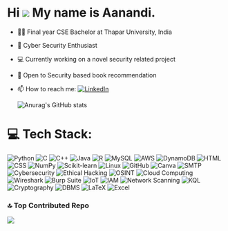 Hi ![](https://user-images.githubusercontent.com/18350557/176309783-0785949b-9127-417c-8b55-ab5a4333674e.gif)    My name is Aanandi.
=============================================================================================================================



- 👩‍💻 Final year CSE Bachelor at Thapar University, India 
- 🔐 Cyber Security Enthusiast<br/>
- 💻 Currently working on a novel security related project<br/>
- 🤔 Open to Security based book recommendation <br/>
- 📫 How to reach me: [![LinkedIn](https://img.shields.io/badge/LinkedIn-%230077B5.svg?logo=linkedin&logoColor=white)](https://www.linkedin.com/in/aanandi-sharma-762596246/)


    ![Anurag's GitHub stats](https://github-readme-stats.vercel.app/api?username=Aanandi05&show_icons=true&theme=synthwave)



# 💻 Tech Stack:
![Python](https://img.shields.io/badge/Python-3776AB?style=for-the-badge&logo=python&logoColor=white)
![C](https://img.shields.io/badge/C-A8B9CC?style=for-the-badge&logo=c&logoColor=black)
![C++](https://img.shields.io/badge/C++-00599C?style=for-the-badge&logo=cplusplus&logoColor=white)
![Java](https://img.shields.io/badge/Java-007396?style=for-the-badge&logo=java&logoColor=white)
![R](https://img.shields.io/badge/R-276DC3?style=for-the-badge&logo=r&logoColor=white)
![MySQL](https://img.shields.io/badge/MySQL-005C84?style=for-the-badge&logo=mysql&logoColor=white)
![AWS](https://img.shields.io/badge/AWS-232F3E?style=for-the-badge&logo=amazonaws&logoColor=white)
![DynamoDB](https://img.shields.io/badge/DynamoDB-4053D6?style=for-the-badge&logo=amazon-dynamodb&logoColor=white)
![HTML](https://img.shields.io/badge/HTML5-E34F26?style=for-the-badge&logo=html5&logoColor=white)
![CSS](https://img.shields.io/badge/CSS3-1572B6?style=for-the-badge&logo=css3&logoColor=white)
![NumPy](https://img.shields.io/badge/NumPy-013243?style=for-the-badge&logo=numpy&logoColor=white)
![Scikit-learn](https://img.shields.io/badge/Scikit--Learn-F7931E?style=for-the-badge&logo=scikit-learn&logoColor=white)
![Linux](https://img.shields.io/badge/Linux-FCC624?style=for-the-badge&logo=linux&logoColor=black)
![GitHub](https://img.shields.io/badge/GitHub-181717?style=for-the-badge&logo=github&logoColor=white)
![Canva](https://img.shields.io/badge/Canva-00C4CC?style=for-the-badge&logo=canva&logoColor=white)
![SMTP](https://img.shields.io/badge/SMTP-000000?style=for-the-badge&logo=gmail&logoColor=white)
![Cybersecurity](https://img.shields.io/badge/Cybersecurity-111111?style=for-the-badge&logo=hackthebox&logoColor=white)
![Ethical Hacking](https://img.shields.io/badge/Ethical_Hacking-00FF00?style=for-the-badge&logo=kalilinux&logoColor=black)
![OSINT](https://img.shields.io/badge/OSINT-800080?style=for-the-badge&logo=wikipedia&logoColor=white)
![Cloud Computing](https://img.shields.io/badge/Cloud_Computing-4285F4?style=for-the-badge&logo=cloud&logoColor=white)
![Wireshark](https://img.shields.io/badge/Wireshark-1679A7?style=for-the-badge&logo=wireshark&logoColor=white)
![Burp Suite](https://img.shields.io/badge/Burp_Suite-FF6633?style=for-the-badge&logo=burpsuite&logoColor=white)
![IoT](https://img.shields.io/badge/IoT-00BFFF?style=for-the-badge&logo=internetofthings&logoColor=white)
![IAM](https://img.shields.io/badge/Identity%20%26%20Access%20Management-FFB300?style=for-the-badge&logo=auth0&logoColor=white)
![Network Scanning](https://img.shields.io/badge/Network_Scanning-FF0000?style=for-the-badge&logo=gnometerminal&logoColor=white)
![KQL](https://img.shields.io/badge/KQL-0078D4?style=for-the-badge&logo=microsoft&logoColor=white)
![Cryptography](https://img.shields.io/badge/Cryptography-6A5ACD?style=for-the-badge&logo=openssl&logoColor=white)
![DBMS](https://img.shields.io/badge/DBMS-4479A1?style=for-the-badge&logo=databricks&logoColor=white)
![LaTeX](https://img.shields.io/badge/LaTeX-008080?style=for-the-badge&logo=latex&logoColor=white)
![Excel](https://img.shields.io/badge/Excel-217346?style=for-the-badge&logo=microsoft-excel&logoColor=white)

 
### 🔝 Top Contributed Repo
![](https://github-contributor-stats.vercel.app/api?username=Aanandi05&limit=5&theme=dark&combine_all_yearly_contributions=true)

